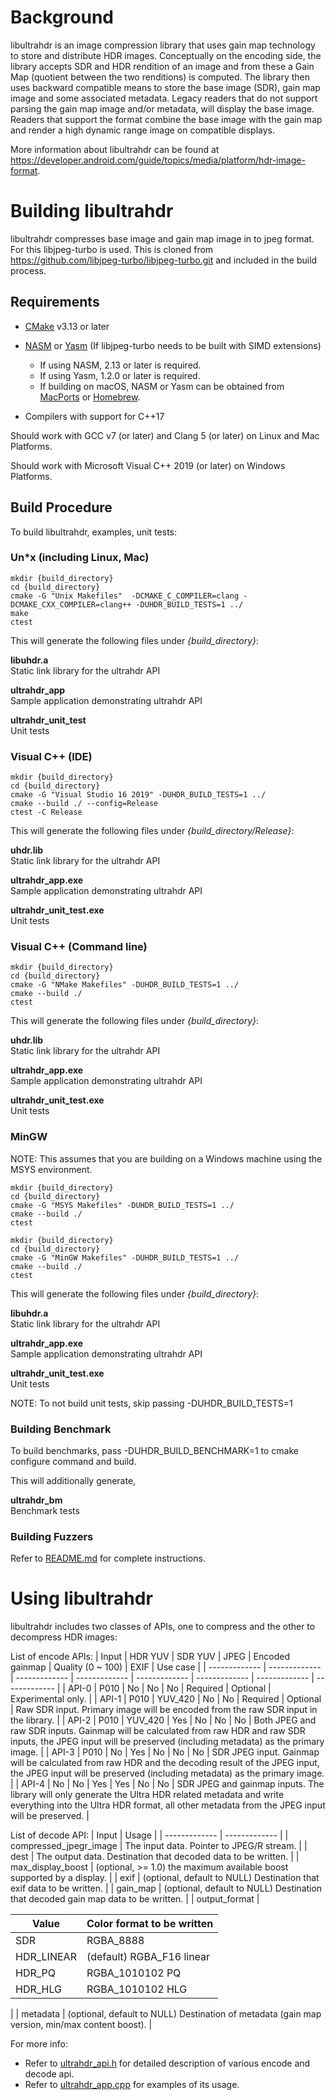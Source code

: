Background
==========

libultrahdr is an image compression library that uses gain map technology
to store and distribute HDR images. Conceptually on the encoding side, the
library accepts SDR and HDR rendition of an image and from these a Gain Map
(quotient between the two renditions) is computed. The library then uses
backward compatible means to store the base image (SDR), gain map image and
some associated metadata. Legacy readers that do not support parsing the
gain map image and/or metadata, will display the base image. Readers that
support the format combine the base image with the gain map and render a
high dynamic range image on compatible displays.

More information about libultrahdr can be found at
<https://developer.android.com/guide/topics/media/platform/hdr-image-format>.


Building libultrahdr
======================

libultrahdr compresses base image and gain map image in to jpeg format.
For this libjpeg-turbo is used. This is cloned from
<https://github.com/libjpeg-turbo/libjpeg-turbo.git> and included in the
build process.

Requirements
--------------

- [CMake](http://www.cmake.org) v3.13 or later

- [NASM](http://www.nasm.us) or [Yasm](http://yasm.tortall.net)
  (If libjpeg-turbo needs to be built with SIMD extensions)
  * If using NASM, 2.13 or later is required.
  * If using Yasm, 1.2.0 or later is required.
  * If building on macOS, NASM or Yasm can be obtained from
    [MacPorts](http://www.macports.org/) or [Homebrew](http://brew.sh/).

- Compilers with support for C++17

Should work with GCC v7 (or later) and Clang 5 (or later) on Linux and Mac Platforms.

Should work with Microsoft Visual C++ 2019 (or later) on Windows Platforms.

Build Procedure
---------------

To build libultrahdr, examples, unit tests:

### Un*x (including Linux, Mac)

    mkdir {build_directory}
    cd {build_directory}
    cmake -G "Unix Makefiles"  -DCMAKE_C_COMPILER=clang -DCMAKE_CXX_COMPILER=clang++ -DUHDR_BUILD_TESTS=1 ../
    make
    ctest

This will generate the following files under *{build_directory}*:

**libuhdr.a**<br> Static link library for the ultrahdr API

**ultrahdr_app**<br> Sample application demonstrating ultrahdr API

**ultrahdr_unit_test**<br> Unit tests

### Visual C++ (IDE)

    mkdir {build_directory}
    cd {build_directory}
    cmake -G "Visual Studio 16 2019" -DUHDR_BUILD_TESTS=1 ../
    cmake --build ./ --config=Release
    ctest -C Release

This will generate the following files under *{build_directory/Release}*:

**uhdr.lib**<br> Static link library for the ultrahdr API

**ultrahdr_app.exe**<br> Sample application demonstrating ultrahdr API

**ultrahdr_unit_test.exe**<br> Unit tests

### Visual C++ (Command line)

    mkdir {build_directory}
    cd {build_directory}
    cmake -G "NMake Makefiles" -DUHDR_BUILD_TESTS=1 ../
    cmake --build ./
    ctest

This will generate the following files under *{build_directory}*:

**uhdr.lib**<br> Static link library for the ultrahdr API

**ultrahdr_app.exe**<br> Sample application demonstrating ultrahdr API

**ultrahdr_unit_test.exe**<br> Unit tests

### MinGW

NOTE: This assumes that you are building on a Windows machine using the MSYS
environment.

    mkdir {build_directory}
    cd {build_directory}
    cmake -G "MSYS Makefiles" -DUHDR_BUILD_TESTS=1 ../
    cmake --build ./
    ctest

    mkdir {build_directory}
    cd {build_directory}
    cmake -G "MinGW Makefiles" -DUHDR_BUILD_TESTS=1 ../
    cmake --build ./
    ctest

This will generate the following files under *{build_directory}*:

**libuhdr.a**<br> Static link library for the ultrahdr API

**ultrahdr_app.exe**<br> Sample application demonstrating ultrahdr API

**ultrahdr_unit_test.exe**<br> Unit tests


NOTE: To not build unit tests, skip passing -DUHDR_BUILD_TESTS=1

### Building Benchmark

To build benchmarks, pass -DUHDR_BUILD_BENCHMARK=1 to cmake configure command and build.

This will additionally generate,

**ultrahdr_bm**<br> Benchmark tests


### Building Fuzzers

Refer to [README.md](fuzzer/README.md) for complete instructions.

Using libultrahdr
===================

libultrahdr includes two classes of APIs, one to compress and the other to
decompress HDR images:

List of encode APIs:
| Input  | HDR YUV | SDR YUV | JPEG | Encoded gainmap | Quality (0 ~ 100) | EXIF | Use case |
| ------------- | ------------- | ------------- | ------------- | ------------- | ------------- | ------------- | ------------- |
| API-0  | P010  | No | No | No | Required | Optional | Experimental only. |
| API-1  | P010  | YUV_420 | No | No | Required | Optional | Raw SDR input. Primary image will be encoded from the raw SDR input in the library. |
| API-2  | P010  | YUV_420 | Yes | No | No | No | Both JPEG and raw SDR inputs. Gainmap will be calculated from raw HDR and raw SDR inputs, the JPEG input will be preserved (including metadata) as the primary image. |
| API-3  | P010  | No | Yes | No | No | No | SDR JPEG input. Gainmap will be calculated from raw HDR and the decoding result of the JPEG input, the JPEG input will be preserved (including metadata) as the primary image.  |
| API-4  | No  | No | Yes | Yes | No | No | SDR JPEG and gainmap inputs. The library will only generate the Ultra HDR related metadata and write everything into the Ultra HDR format, all other metadata from the JPEG input will be preserved. |

List of decode API:
| Input  | Usage |
| ------------- | ------------- |
| compressed_jpegr_image  | The input data. Pointer to JPEG/R stream. |
| dest  | The output data. Destination that decoded data to be written. |
| max_display_boost  | (optional, >= 1.0) the maximum available boost supported by a display. |
| exif  | (optional, default to NULL) Destination that exif data to be written. |
| gain_map  | (optional, default to NULL) Destination that decoded gain map data to be written. |
| output_format  | <table><thead><tr><th>Value</th><th>Color format to be written</th></tr></thead><tbody><tr><td>SDR</td><td>RGBA_8888</td></tr><tr><td>HDR_LINEAR</td><td>(default) RGBA_F16 linear</td></tr><tr><td>HDR_PQ</td><td>RGBA_1010102 PQ</td></tr><tr><td>HDR_HLG</td><td>RGBA_1010102 HLG</td></tr></tbody></table> |
| metadata  | (optional, default to NULL) Destination of metadata (gain map version, min/max content boost). |

For more info:
- Refer to [ultrahdr_api.h](lib/include/ultrahdr/ultrahdr_api.h) for detailed description of various encode and decode api.
- Refer to [ultrahdr_app.cpp](examples/ultrahdr_app.cpp) for examples of its usage.
